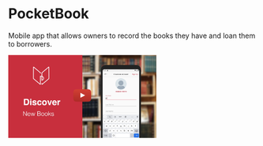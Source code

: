 # PocketBook

Mobile app that allows owners to record the books they have and loan them to borrowers.

<a href="https://drive.google.com/file/d/13KYysoOsiireBoEo4ZTaU_TKg-OUmxiZ/view?usp=sharing"><img src="doc/play_pocketbook_video.png" alt="Login Page" width=300 /></a>
